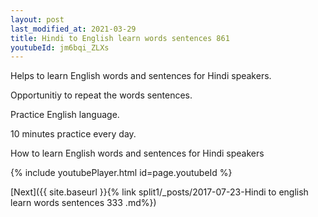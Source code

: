 ```yaml
---
layout: post
last_modified_at: 2021-03-29
title: Hindi to English learn words sentences 861 
youtubeId: jm6bqi_ZLXs
---
```

 
 
Helps to learn English words and sentences for Hindi speakers.

Opportunitiy to repeat the words sentences. 

Practice English language. 
 
10 minutes practice every day. 
 
How to learn English words and sentences for Hindi speakers 
 
{% include youtubePlayer.html id=page.youtubeId %}
 
 
[Next]({{ site.baseurl }}{% link  split1/_posts/2017-07-23-Hindi to english learn words sentences 333 .md%})
 
